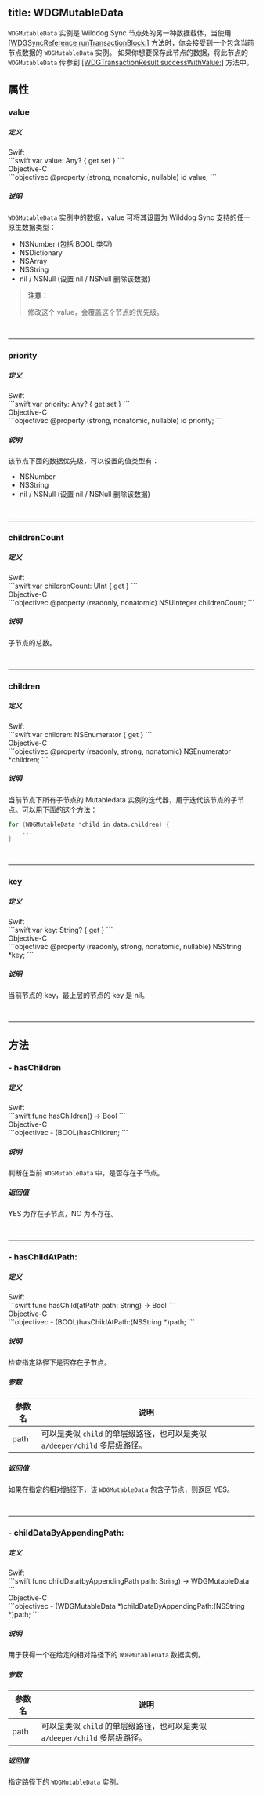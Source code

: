 title: WDGMutableData
---

`WDGMutableData` 实例是 Wilddog Sync 节点处的另一种数据载体，当使用 [[WDGSyncReference runTransactionBlock:]](WDGSyncReference.html#runTransactionBlock) 方法时，你会接受到一个包含当前节点数据的 `WDGMutableData` 实例。
如果你想要保存此节点的数据，将此节点的 `WDGMutableData` 传参到 [[WDGTransactionResult successWithValue:]](WDGTransactionResult.html#successWithValue) 方法中。


## 属性

### value

##### 定义

<div class="swift-lan">Swift</div>```swift
var value: Any? { get set }
```
<div class="objectivec-lan">Objective-C</div>```objectivec
@property (strong, nonatomic, nullable) id value;
```

##### 说明

`WDGMutableData` 实例中的数据，value 可将其设置为 Wilddog Sync 支持的任一原生数据类型：

- NSNumber (包括 BOOL 类型)
- NSDictionary
- NSArray
- NSString
- nil / NSNull (设置 nil / NSNull 删除该数据)

<blockquote class="warning">
<p><strong>注意：</strong></p>

修改这个 value，会覆盖这个节点的优先级。

</blockquote>

</br>

---

### priority

##### 定义

<div class="swift-lan">Swift</div>```swift
var priority: Any? { get set }
```
<div class="objectivec-lan">Objective-C</div>```objectivec
@property (strong, nonatomic, nullable) id priority;
```

##### 说明

该节点下面的数据优先级，可以设置的值类型有：

- NSNumber
- NSString
- nil / NSNull (设置 nil / NSNull 删除该数据)

</br>

---

### childrenCount

##### 定义

<div class="swift-lan">Swift</div>```swift
var childrenCount: UInt { get }
```
<div class="objectivec-lan">Objective-C</div>```objectivec
@property (readonly, nonatomic) NSUInteger childrenCount;
```

##### 说明

子节点的总数。

</br>

---

### children

##### 定义

<div class="swift-lan">Swift</div>```swift
var children: NSEnumerator { get }
```
<div class="objectivec-lan">Objective-C</div>```objectivec
@property (readonly, strong, nonatomic) NSEnumerator *children;
```

##### 说明

当前节点下所有子节点的 Mutabledata 实例的迭代器，用于迭代该节点的子节点。可以用下面的这个方法：

```objectivec
for (WDGMutableData *child in data.children) {
    ...
}
```

</br>

---

### key

##### 定义

<div class="swift-lan">Swift</div>```swift
var key: String? { get }
```
<div class="objectivec-lan">Objective-C</div>```objectivec
@property (readonly, strong, nonatomic, nullable) NSString *key;
```

##### 说明

当前节点的 key，最上层的节点的 key 是 nil。

</br>

---





## 方法

### - hasChildren

##### 定义

<div class="swift-lan">Swift</div>```swift
func hasChildren() -> Bool
```
<div class="objectivec-lan">Objective-C</div>```objectivec
- (BOOL)hasChildren;
```

##### 说明

判断在当前 `WDGMutableData` 中，是否存在子节点。


##### 返回值

YES 为存在子节点，NO 为不存在。

</br>

---

### - hasChildAtPath:

##### 定义

<div class="swift-lan">Swift</div>```swift
func hasChild(atPath path: String) -> Bool
```
<div class="objectivec-lan">Objective-C</div>```objectivec
- (BOOL)hasChildAtPath:(NSString *)path;
```

##### 说明

检查指定路径下是否存在子节点。

##### 参数

 参数名 | 说明 
---|---
path|可以是类似 `child` 的单层级路径，也可以是类似 `a/deeper/child` 多层级路径。




##### 返回值

如果在指定的相对路径下，该 `WDGMutableData` 包含子节点，则返回 YES。

</br>

---

### - childDataByAppendingPath:

##### 定义

<div class="swift-lan">Swift</div>```swift
func childData(byAppendingPath path: String) -> WDGMutableData
```
<div class="objectivec-lan">Objective-C</div>```objectivec
- (WDGMutableData *)childDataByAppendingPath:(NSString *)path;
```

##### 说明

用于获得一个在给定的相对路径下的 `WDGMutableData` 数据实例。

##### 参数

 参数名 | 说明 
---|---
path|可以是类似 `child` 的单层级路径，也可以是类似 `a/deeper/child` 多层级路径。




##### 返回值

指定路径下的 `WDGMutableData` 实例。




